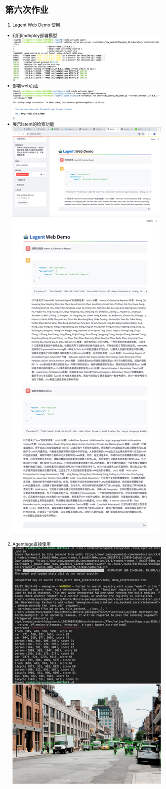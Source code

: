 # 第六次作业

1. Lagent Web Demo 使用
- 利用lmdeploy部署模型
![](./picture/6.1.1.jpeg)
- 部署web页面
![](./picture/6.1.2.jpeg)
- 展示latent的检索功能
![](./picture/6.1.3.jpeg)
![](./picture/6.1.4.jpeg)


2. Agentlego直接使用
![](./picture/6.2.1.png)
![](./picture/6.2.2.jpg)